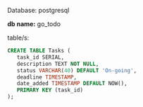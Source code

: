 Database: postgresql

**db name:** go_todo

table/s:

```sql
CREATE TABLE Tasks (
   task_id SERIAL,
   description TEXT NOT NULL,
   status VARCHAR(40) DEFAULT 'On-going',
   deadline TIMESTAMP,
   date_added TIMESTAMP DEFAULT NOW(),
   PRIMARY KEY (task_id)
);
```
